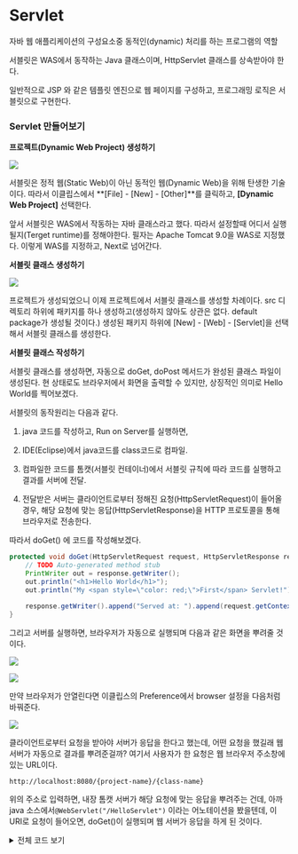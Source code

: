 # Servlet

자바 웹 애플리케이션의 구성요소중 동적인(dynamic) 처리를 하는 프로그램의 역할

서블릿은 WAS에서 동작하는 Java 클래스이며, HttpServlet 클래스를 상속받아야 한다.

일반적으로 JSP 와 같은 템플릿 엔진으로 웹 페이지를 구성하고, 프로그래밍 로직은 서블릿으로 구현한다.

### Servlet 만들어보기

**프로젝트(Dynamic Web Project) 생성하기**

![](https://lh3.googleusercontent.com/pw/ACtC-3e_WfwceYdP5cuuZ95jeXvaHFqdZ8k2LOpFJ4l2HvbJmbDTlgfmhKFL1CmmXiDKsdmMNoomt7nS0vY6SxdVx21TpAG4i_PoZfV8vMC52z3uNQMT4KcoZKbRPRlmHohpYFxPNtHw5zOw8h9pxnQPwjzKFg=w1442-h401-no?authuser=0)

서블릿은 정적 웹(Static Web)이 아닌 동적인 웹(Dynamic Web)을 위해 탄생한 기술이다. 따라서 이클립스에서 **[File] - [New] - [Other]**를 클릭하고, **[Dynamic Web Project]** 선택한다.

앞서 서블릿은 WAS에서 작동하는 자바 클래스라고 했다. 따라서 설정할때 어디서 실행될지(Terget runtime)를 정해야한다. 필자는 Apache Tomcat 9.0을 WAS로 지정했다. 이렇게 WAS를 지정하고, Next로 넘어간다.



**서블릿 클래스 생성하기**

![](https://lh3.googleusercontent.com/pw/ACtC-3d7U5AOmeMcSWTnBMQk0-S2cDNLYNYeMa74m4yWO1v4TwSuKAdgBXWgusWOWlBAJrPt2ow6yjvY6VVDAo5cvrnp3yzlECxyCegqVGXT5qnvQ03SwsTcPqtVWCslGwuwUNroepVnWpse4c0mFEWrJ-fXrg=w1442-h731-no?authuser=0)

 프로젝트가 생성되었으니 이제 프로젝트에서 서블릿 클래스를 생성할 차례이다. src 디렉토리 하위에 패키지를 하나 생성하고(생성하지 않아도 상관은 없다. default package가 생성될 것이다.) 생성된 패키지 하위에 [New] - [Web] - [Servlet]을 선택해서 서블릿 클래스를 생성한다. 



**서블릿 클래스 작성하기**

서블릿 클래스를 생성하면, 자동으로 doGet, doPost 메서드가 완성된 클래스 파일이 생성된다. 현 상태로도 브라우저에서 화면을 출력할 수 있지만, 상징적인 의미로 Hello World를 찍어보겠다.

서블릿의 동작원리는 다음과 같다. 

1) java 코드를 작성하고, Run on Server를 실행하면, 

2) IDE(Eclipse)에서 java코드를 class코드로 컴파일. 

3) 컴파일한 코드를 톰캣(서블릿 컨테이너)에서 서블릿 규칙에 따라 코드를 실행하고 결과를 서버에 전달.

4) 전달받은 서버는 클라이언트로부터 정해진 요청(HttpServletRequest)이 들어올 경우, 해당 요청에 맞는 응답(HttpServletResponse)을 HTTP 프로토콜을 통해 브라우저로 전송한다.

따라서 doGet() 에 코드를 작성해보겠다.

~~~java
protected void doGet(HttpServletRequest request, HttpServletResponse response) throws ServletException, IOException {
    // TODO Auto-generated method stub
    PrintWriter out = response.getWriter();
    out.println("<h1>Hello World</h1>");
    out.println("My <span style=\"color: red;\">First</span> Servlet!");
		
    response.getWriter().append("Served at: ").append(request.getContextPath());
}
~~~

그리고 서버를 실행하면, 브라우저가 자동으로 실행되며 다음과 같은 화면을 뿌려줄 것이다.

![](https://lh3.googleusercontent.com/pw/ACtC-3fyvjOK-IiC_a3kqWJ8ExHTcV4hP0Y-vttBTsg7tIgiv2me8cqnk96tQzmODde_v23teU-3Rnx9FRy4DkGAffzOzTphHO6Pf2ZMo673j2WxFXMUtx7fbTtyGgMUUgcyG0lJsoTZdtWx2nMZjPpUHtZAkw=w1442-h828-no?authuser=0)

![](https://lh3.googleusercontent.com/pw/ACtC-3fEx_pDV-1cFUA1J_XXS9YnExDOLt3Yr1t3MHskvgWuEA8QefNIMn7tCstFTavm7qTNhP6olILbOg1tmViYNwUXVJpI9J6Z4znlu7OACzw8Qu_otPDWxcqsvxf5maishI7QmH8voZ0RjE8es9DjE3q9lw=w936-h566-no?authuser=0)

만약 브라우저가 안열린다면 이클립스의 Preference에서 browser 설정을 다음처럼 바꿔준다.

![](https://lh3.googleusercontent.com/pw/ACtC-3eEN70TZdzfsc7LO4DMRseiIvGvZp5ngHHtcd-h1wpbhe1wKPOiRLRwvBws74VN4GeRDZrIivawyiIkebUnQTLs9S67YwLWj_pkot-i8qc8Ds9-_b-0Tu3_N0T7iL5Z9KpMM5fTkVwcUoB3gfT9WSV4aw=w1442-h1105-no?authuser=0)



클라이언트로부터 요청을 받아야 서버가 응답을 한다고 했는데, 어떤 요청을 했길래 웹 서버가 자동으로 결과를 뿌려준걸까? 여기서 사용자가 한 요청은 웹 브라우저 주소창에 있는 URL이다.

~~~
http://localhost:8080/{project-name}/{class-name}
~~~

위의 주소로 입력하면, 내장 톰캣 서버가 해당 요청에 맞는 응답을 뿌려주는 건데, 아까 java 소스에서`@WebServlet("/HelloServlet")` 이라는 어노테이션을 봤을텐데, 이 URI로 요청이 들어오면, doGet()이 실행되며 웹 서버가 응답을 하게 된 것이다.



<details>
  <summary>전체 코드 보기</summary>
  <p>
    <script src="https://gist.github.com/devyoungjin/8e0c24b10bf70e9c2ba87d8ac2a5a3a1.js"></script>
  </p>
</details>


